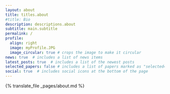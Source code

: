 ```yaml
---
layout: about
title: titles.about 
#title: Bio
description: descriptions.about
subtitle: main.subtitle
permalink: /
profile:
  align: right
  image: myProfile.JPG
  image_circular: true # crops the image to make it circular
news: true  # includes a list of news items
latest_posts: true  # includes a list of the newest posts
selected_papers: false # includes a list of papers marked as "selected={true}"
social: true  # includes social icons at the bottom of the page
---
```


{% translate_file _pages/about.md %}
